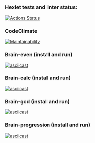 ### Hexlet tests and linter status:
[![Actions Status](https://github.com/aleksabramov77/frontend-project-44/actions/workflows/hexlet-check.yml/badge.svg)](https://github.com/aleksabramov77/frontend-project-44/actions)

### CodeClimate
[![Maintainability](https://api.codeclimate.com/v1/badges/d48f79683693d8b285a4/maintainability)](https://codeclimate.com/github/aleksabramov77/frontend-project-44/maintainability)

### Brain-even (install and run)
[![asciicast](https://asciinema.org/a/LgwqgT6hu7XMxvQ0kdxEoxwUA.svg)](https://asciinema.org/a/LgwqgT6hu7XMxvQ0kdxEoxwUA)

### Brain-calc (install and run)
[![asciicast](https://asciinema.org/a/Zy5hOdwf28OUPj9ZSt2X12R5T.svg)](https://asciinema.org/a/Zy5hOdwf28OUPj9ZSt2X12R5T)

### Brain-gcd (install and run)
[![asciicast](https://asciinema.org/a/QpwRj9p58Yde1vRN2dvgnV39T.svg)](https://asciinema.org/a/QpwRj9p58Yde1vRN2dvgnV39T)

### Brain-progression (install and run)
[![asciicast](https://asciinema.org/a/cvOWFBsaoHOCWMCZ7D0kCVPpa.svg)](https://asciinema.org/a/cvOWFBsaoHOCWMCZ7D0kCVPpa)
